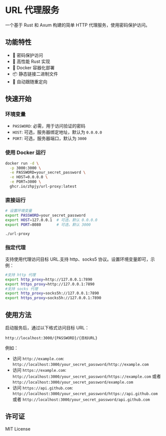 # URL 代理服务

一个基于 Rust 和 Axum 构建的简单 HTTP 代理服务，使用密码保护访问。

## 功能特性

- 🔐 密码保护访问
- 🚀 高性能 Rust 实现
- 🐳 Docker 容器化部署
- 📦 静态链接二进制文件
- 🔄 自动跟随重定向

## 快速开始

### 环境变量

- `PASSWORD`: 必需，用于访问验证的密码
- `HOST`: 可选，服务器绑定地址，默认为 `0.0.0.0`
- `PORT`: 可选，服务器端口，默认为 `3000`

### 使用 Docker 运行

```bash
docker run -d \
  -p 3000:3000 \
  -e PASSWORD=your_secret_password \
  -e HOST=0.0.0.0 \
  -e PORT=3000 \
  ghcr.io/zhpjy/url-proxy:latest
```

### 直接运行

```bash
# 设置环境变量
export PASSWORD=your_secret_password
export HOST=127.0.0.1  # 可选，默认 0.0.0.0
export PORT=8080       # 可选，默认 3000

./url-proxy
```

### 指定代理
支持使用代理访问目标 URL.支持 http、socks5 协议。设置环境变量即可，示例：
```bash
#支持 http 代理
export http_proxy=http://127.0.0.1:7890
export https_proxy=http://127.0.0.1:7890
#支持 socks 代理
export http_proxy=socks5h://127.0.0.1:7890
export https_proxy=socks5h://127.0.0.1:7890
```
## 使用方法

启动服务后，通过以下格式访问目标 URL：

```
http://localhost:3000/{PASSWORD}/{目标URL}
```

例如：
- 访问 `http://example.com`:  `http://localhost:3000/your_secret_password/http://example.com`
- 访问 `https://example.com`: `http://localhost:3000/your_secret_password/https://example.com` 或者 `http://localhost:3000/your_secret_password/example.com`
- 访问 `https://api.github.com`: `http://localhost:3000/your_secret_password/https://api.github.com` 或者 `http://localhost:3000/your_secret_password/api.github.com`
          
## 许可证

MIT License
